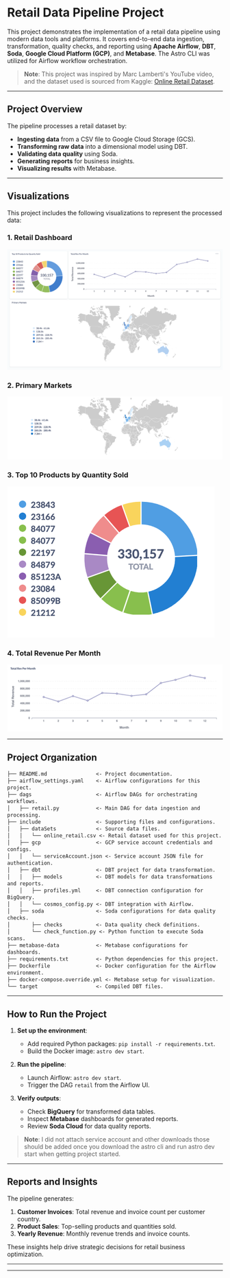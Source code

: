 # Retail Data Pipeline Project

This project demonstrates the implementation of a retail data pipeline using modern data tools and platforms. It covers end-to-end data ingestion, transformation, quality checks, and reporting using **Apache Airflow**, **DBT**, **Soda**, **Google Cloud Platform (GCP)**, and **Metabase**. The Astro CLI was utilized for Airflow workflow orchestration.

> **Note**: This project was inspired by Marc Lamberti's YouTube video, and the dataset used is sourced from Kaggle: [Online Retail Dataset](https://www.kaggle.com/datasets/tunguz/online-retail).

---

## Project Overview

The pipeline processes a retail dataset by:
- **Ingesting data** from a CSV file to Google Cloud Storage (GCS).
- **Transforming raw data** into a dimensional model using DBT.
- **Validating data quality** using Soda.
- **Generating reports** for business insights.
- **Visualizing results** with Metabase.

---

## Visualizations

This project includes the following visualizations to represent the processed data:

### 1. Retail Dashboard
![Retail Dashboard](visuals/Retail%20Dashboard.png)

### 2. Primary Markets
![Primary Markets](visuals/Primary%20Markets.png)

### 3. Top 10 Products by Quantity Sold
![Top 10 Products by Quantity Sold](visuals/Top%2010%20Products%20by%20Quanity%20Sold.png)

### 4. Total Revenue Per Month
![Total Revenue Per Month](visuals/Total%20Rev%20Per%20Month.png)

---

## Project Organization


```
├── README.md                <- Project documentation.
├── airflow_settings.yaml    <- Airflow configurations for this project.
├── dags                     <- Airflow DAGs for orchestrating workflows.
│   ├── retail.py            <- Main DAG for data ingestion and processing.
├── include                  <- Supporting files and configurations.
│   ├── dataSets             <- Source data files.
│   │   └── online_retail.csv <- Retail dataset used for this project.
│   ├── gcp                  <- GCP service account credentials and configs.
│   │   └── serviceAccount.json <- Service account JSON file for authentication.
│   ├── dbt                  <- DBT project for data transformation.
│   │   ├── models           <- DBT models for data transformations and reports.
│   │   ├── profiles.yml     <- DBT connection configuration for BigQuery.
│   │   └── cosmos_config.py <- DBT integration with Airflow.
│   ├── soda                 <- Soda configurations for data quality checks.
│       ├── checks           <- Data quality check definitions.
│       └── check_function.py <- Python function to execute Soda scans.
├── metabase-data            <- Metabase configurations for dashboards.
├── requirements.txt         <- Python dependencies for this project.
├── Dockerfile               <- Docker configuration for the Airflow environment.
├── docker-compose.override.yml <- Metabase setup for visualization.
└── target                   <- Compiled DBT files.

```
---

## How to Run the Project

1. **Set up the environment**:
   - Add required Python packages: `pip install -r requirements.txt`.
   - Build the Docker image: `astro dev start`.

2. **Run the pipeline**:
   - Launch Airflow: `astro dev start`.
   - Trigger the DAG `retail` from the Airflow UI.

3. **Verify outputs**:
   - Check **BigQuery** for transformed data tables.
   - Inspect **Metabase** dashboards for generated reports.
   - Review **Soda Cloud** for data quality reports.

> **Note**: I did not attach service account and other downloads those should be added once you download the astro cli and run astro dev start when getting project started. 

---

## Reports and Insights

The pipeline generates:
1. **Customer Invoices**: Total revenue and invoice count per customer country.
2. **Product Sales**: Top-selling products and quantities sold.
3. **Yearly Revenue**: Monthly revenue trends and invoice counts.

These insights help drive strategic decisions for retail business optimization.

---
--------
